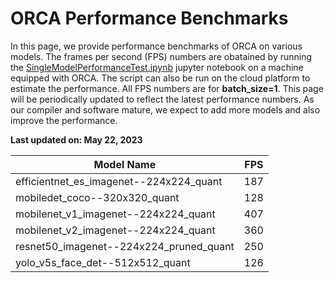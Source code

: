 # ORCA Performance Benchmarks
In this page, we provide performance benchmarks of ORCA on various models. The frames per second (FPS) numbers are obatained by running the [SingleModelPerformanceTest.ipynb](SingleModelPerformanceTest.ipynb) jupyter notebook on a machine equipped with ORCA. The script can also be run on the cloud platform to estimate the performance. All FPS numbers are for __batch_size=1__. This page will be periodically updated to reflect the latest performance numbers. As our compiler and software mature, we expect to add more models and also improve the performance.

__Last updated on: May 22, 2023__

| Model Name                                    | FPS |
| -------------                                 |:------:| 
| efficientnet_es_imagenet--224x224_quant       | 187 | 
| mobiledet_coco--320x320_quant                 | 128 | 
| mobilenet_v1_imagenet--224x224_quant          | 407 | 
| mobilenet_v2_imagenet--224x224_quant          | 360 |
| resnet50_imagenet--224x224_pruned_quant       | 250 |
| yolo_v5s_face_det--512x512_quant              | 126 |
